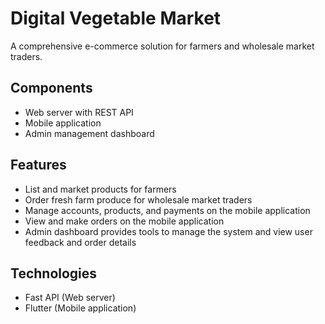 # Digital Vegetable Market 
A comprehensive e-commerce solution for farmers and wholesale market traders. 

## Components
- Web server with REST API
- Mobile application
- Admin management dashboard

## Features 
- List and market products for farmers
- Order fresh farm produce for wholesale market traders
- Manage accounts, products, and payments on the mobile application
- View and make orders on the mobile application
- Admin dashboard provides tools to manage the system and view user feedback and order details

## Technologies 
- Fast API (Web server)
- Flutter (Mobile application)
